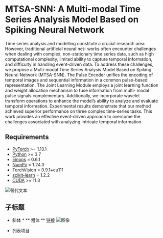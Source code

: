 # MTSA-SNN: A Multi-modal Time Series Analysis Model Based on Spiking Neural Network
Time series analysis and modelling constitute a
crucial research area. However, traditional artificial neural net-
works often encounter challenges when dealing with complex,
non-stationary time series data, such as high computational
complexity, limited ability to capture temporal information,
and difficulty in handling event-driven data. To address these
challenges, we propose a Multi-modal Time Series Analysis
Model Based on Spiking Neural Network (MTSA-SNN). The
Pulse Encoder unifies the encoding of temporal images and
sequential information in a common pulse-based representation.
The Joint Learning Module employs a joint learning function
and weight allocation mechanism to fuse information from multi-
modal pulse signals complementary. Additionally, we incorporate
wavelet transform operations to enhance the model’s ability to
analyze and evaluate temporal information. Experimental results
demonstrate that our method achieved superior performance on
three complex time-series tasks. This work provides an effective
event-driven approach to overcome the challenges associated with
analyzing intricate temporal information
## Requirements

- [PyTorch](https://pytorch.org/) >= 1.10.1
- [Python](https://www.python.org/) >= 3.7
- [Einops](https://github.com/arogozhnikov/einops) = 0.6.1
- [NumPy](https://numpy.org/) = 1.24.3
- [TorchVision](https://pytorch.org/vision/stable/transforms.html) = 0.9.1+cu111
- [scikit-learn](https://scikit-learn.org/stable/index.html) = 1.2.2
- [CUDA](https://developer.nvidia.com/cuda-toolkit) >= 11.3


![替代文本]('https://github.com/Chenngzz/MTSA-SNN/blob/main/image/SNN_net.png')

## 子标题
* 斜体 *
** 粗体 **
[链接](http://www.example.com)
![图像](http://www.example.com/image.jpg)
- 列表项目
